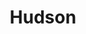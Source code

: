 ---
title: "Hudson"
hashtag: "hudson"
tags:
  - City
  - Cities I have visited
  - Wisconsin
  - Saint Croix River
---